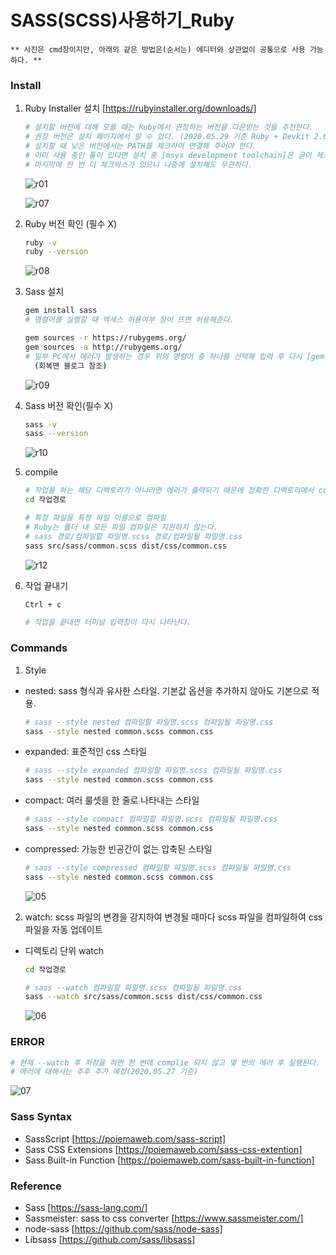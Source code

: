 SASS(SCSS)사용하기_Ruby
==
~~~
** 사진은 cmd창이지만, 아래의 같은 방법은(순서는) 에디터와 상관없이 공통으로 사용 가능하다. **
~~~

### Install
1. Ruby Installer 설치 [https://rubyinstaller.org/downloads/]

   ~~~bash
   # 설치할 버전에 대해 모를 때는 Ruby에서 권장하는 버전을 다운받는 것을 추천한다.
   # 권장 버전은 설치 페이지에서 알 수 있다. (2020.05.29 기준 Ruby + Devkit 2.6.X (x64) 권장)
   # 설치할 때 낮은 버전에서는 PATH를 체크하여 연결해 주어야 한다.
   # 이미 사용 중인 툴이 있다면 설치 중 [msys development toolchain]은 굳이 체크하지 않아도 되며, 
   # 마지막에 한 번 더 체크박스가 있으니 나중에 설치해도 무관하다.
   ~~~
   ![r01](https://user-images.githubusercontent.com/57767002/83221435-c767b500-a1b0-11ea-938c-0f7ca6b71edc.jpg)
   
   ![r07](https://user-images.githubusercontent.com/57767002/83221728-87ed9880-a1b1-11ea-96f4-9dbc73ee1375.jpg)
   
2. Ruby 버전 확인 (필수 X)

   ~~~bash
   ruby -v
   ruby --version
   ~~~
   ![r08](https://user-images.githubusercontent.com/57767002/83222698-e3b92100-a1b3-11ea-820c-503f77cd8098.jpg)
   
3. Sass 설치

   ~~~bash
   gem install sass
   # 명령어를 실행할 때 엑세스 허용여부 창이 뜨면 허용해준다.
   
   gem sources -r https://rubygems.org/
   gem sources -a http://rubygems.org/
   # 일부 PC에서 에러가 발생하는 경우 위의 명령어 중 하나를 선택해 입력 후 다시 [gem install sass] 한다.
     (회복맨 블로그 참조)
   ~~~
   ![r09](https://user-images.githubusercontent.com/57767002/83222699-e4ea4e00-a1b3-11ea-9386-71711c1cd97f.jpg)
   
4. Sass 버전 확인(필수 X)

   ~~~bash
   sass -v
   sass --version
   ~~~
   ![r10](https://user-images.githubusercontent.com/57767002/83222700-e582e480-a1b3-11ea-9dcc-b5b61dab1ebd.jpg)
   
5. compile

   ~~~bash
   # 작업을 하는 해당 디렉토리가 아니라면 에러가 출력되기 때문에 정확한 디렉토리에서 compile 해야한다.
   cd 작업경로

   # 특정 파일을 특정 파일 이름으로 컴파일
   # Ruby는 폴더 내 모든 파일 컴파일은 지원하지 않는다.
   # sass 경로/컴파일할 파일명.scss 경로/컴파일될 파일명.css
   sass src/sass/common.scss dist/css/common.css
   ~~~
   ![r12](https://user-images.githubusercontent.com/57767002/83235823-731efe00-a1cd-11ea-82b4-5d0814913c88.jpg)
6. 작업 끝내기
   ~~~bash
   Ctrl + c
   
   # 작업을 끝내면 터미널 입력창이 다시 나타난다.
   ~~~
   
### Commands 
1. Style
+ nested: sass 형식과 유사한 스타일. 기본값 옵션을 추가하지 않아도 기본으로 적용.
  ~~~bash
  # sass --style nested 컴파일할 파일명.scss 컴파일될 파일명.css
  sass --style nested common.scss common.css
  ~~~

+ expanded: 표준적인 css 스타일
  ~~~bash
  # sass --style expanded 컴파일할 파일명.scss 컴파일될 파일명.css
  sass --style nested common.scss common.css
  ~~~

+ compact: 여러 룰셋을 한 줄로 나타내는 스타일
  ~~~bash
  # sass --style compact 컴파일할 파일명.scss 컴파일될 파일명.css
  sass --style nested common.scss common.css
  ~~~

+ compressed: 가능한 빈공간이 없는 압축된 스타일
  ~~~bash
  # sass --style compressed 컴파일할 파일명.scss 컴파일될 파일명.css
  sass --style nested common.scss common.css
  ~~~
  ![05](https://user-images.githubusercontent.com/57767002/82981839-d96a1c00-a027-11ea-86b9-b3a3bc5ee799.jpg)
  
2. watch: scss 파일의 변경을 감지하여 변경될 때마다 scss 파일을 컴파일하여 css 파일을 자동 업데이트

+ 디렉토리 단위 watch
  ~~~bash
  cd 작업경로

  # sass --watch 컴파일할 파일명.scss 컴파일될 파일명.css
  sass --watch src/sass/common.scss dist/css/common.css
  ~~~
  ![06](https://user-images.githubusercontent.com/57767002/82981841-d96a1c00-a027-11ea-87e1-9528ca8648a1.jpg)
  
  
### ERROR
  ~~~bash
  # 현재 --watch 후 저장을 하면 한 번에 complie 되지 않고 몇 번의 에러 후 실행된다.
  # 에러에 대해서는 추후 추가 예정(2020.05.27 기준)
  ~~~
![07](https://user-images.githubusercontent.com/57767002/82981842-da02b280-a027-11ea-9127-cebcc0808872.jpg)




### Sass Syntax
+ SassScript [https://poiemaweb.com/sass-script]
+ Sass CSS Extensions [https://poiemaweb.com/sass-css-extention]
+ Sass Built-in Function [https://poiemaweb.com/sass-built-in-function]


### Reference
+ Sass [https://sass-lang.com/]
+ Sassmeister: sass to css converter [https://www.sassmeister.com/]
+ node-sass [https://github.com/sass/node-sass]
+ Libsass [https://github.com/sass/libsass]
